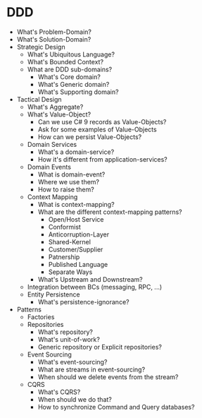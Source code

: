 # DDD

* What's Problem-Domain?
* What's Solution-Domain?
* Strategic Design
	* What's Ubiquitous Language?
	* What's Bounded Context?
	* What are DDD sub-domains?
		* What's Core domain?
		* What's Generic domain?
		* What's Supporting domain?
* Tactical Design
	* What's Aggregate?
	* What's Value-Object?
		* Can we use C# 9 records as Value-Objects?
		* Ask for some examples of Value-Objects
		* How can we persist Value-Objects?
	* Domain Services
		* What's a domain-service?
		* How it's different from application-services?
	* Domain Events
		* What is domain-event?
		* Where we use them?
		* How to raise them?
	* Context Mapping
		* What is context-mapping?
		* What are the different context-mapping patterns?
			* Open/Host Service
			* Conformist
			* Anticorruption-Layer
			* Shared-Kernel
			* Customer/Supplier
			* Patnership
			* Published Language
			* Separate Ways
		* What's Upstream and Downstream?
	* Integration between BCs (messaging, RPC, ...)
	* Entity Persistence
		* What's persistence-ignorance?
* Patterns 
	* Factories
	* Repositories
		* What's repository?
		* What's unit-of-work?
		* Generic repository or Explicit repositories?
	* Event Sourcing
		* What's event-sourcing?
		* What are streams in event-sourcing?
		* When should we delete events from the stream?
	* CQRS
		* What's CQRS?
		* When should we do that?
		* How to synchronize Command and Query databases?